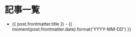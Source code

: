 <script lang="ts" setup>
import { data as posts } from "../.vitepress/posts.data";
import moment from 'moment';
</script>

<br>

# 記事一覧

<ul>
    <li v-for="post of posts">
        <a :href="post.url" class="font-semibold text-lg">{{ post.frontmatter.title }}</a>
        <span class="text-sm"> - {{ moment(post.frontmatter.date).format('YYYY-MM-DD') }}</span>
    </li>
</ul>